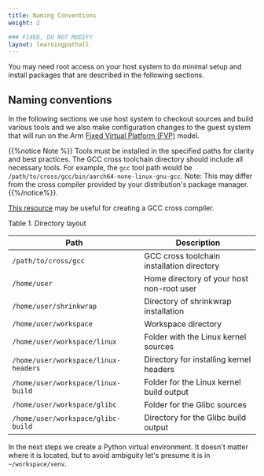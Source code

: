 ```yaml
---
title: Naming Conventions
weight: 2

### FIXED, DO NOT MODIFY
layout: learningpathall
---
```


You may need root access on your host system to do minimal setup and install packages that are described in the following sections.

## Naming conventions

In the following sections we use host system to checkout sources and build various
tools and we also make configuration changes to the guest system that will run on
the Arm [Fixed Virtual Platform (FVP)][1] model.

{{%notice  Note %}}
Tools must be installed in the specified paths for clarity and best practices. The GCC cross toolchain directory should include all necessary tools. For example, the `gcc` tool path would be `/path/to/cross/gcc/bin/aarch64-none-linux-gnu-gcc`. Note: This may differ from the cross compiler provided by your distribution's package manager.
{{%/notice%}}. 

[This resource](https://wiki.osdev.org/GCC_Cross-Compiler#Using_the_new_Compiler) may be useful for creating a GCC cross compiler. 

Table 1. Directory layout

| Path                                 | Description                                |
|--------------------------------------|--------------------------------------------|
| `/path/to/cross/gcc`                 | GCC cross toolchain installation directory |
| `/home/user`                         | Home directory of your host non-root user  |
| `/home/user/shrinkwrap`              | Directory of shrinkwrap installation       |
| `/home/user/workspace`               | Workspace directory                        |
| `/home/user/workspace/linux`         | Folder with the Linux kernel sources       |
| `/home/user/workspace/linux-headers` | Directory for installing kernel headers    |
| `/home/user/workspace/linux-build`   | Folder for the Linux kernel build output   |
| `/home/user/workspace/glibc`         | Folder for the Glibc sources               |
| `/home/user/workspace/glibc-build`   | Directory for the Glibc build output       |





In the next steps we create a Python virtual environment. It doesn't matter where
it is located, but to avoid ambiguity let's presume it is in `~/workspace/venv`.

[1]: https://developer.arm.com/downloads/-/arm-ecosystem-fvps